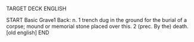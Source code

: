 TARGET DECK
ENGLISH

START
Basic
Grave1
Back: n. 1 trench dug in the ground for the burial of a corpse; mound or memorial stone placed over this. 2 (prec. By the) death. [old english]
END
